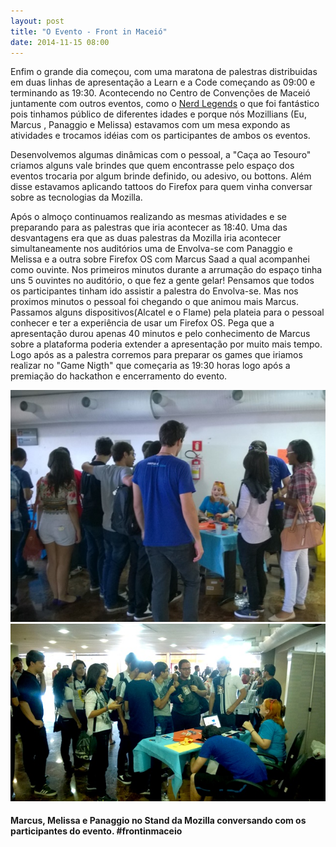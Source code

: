 ```yaml
---
layout: post
title: "O Evento - Front in Maceió"
date: 2014-11-15 08:00
---
```


<p class="txt-post">
Enfim o grande dia começou, com uma maratona de palestras distribuidas em duas linhas de apresentação a Learn e a Code começando as 09:00 e terminando as 19:30. Acontecendo no Centro de Convenções de Maceió juntamente com outros eventos, como o <a href="http://www.nerdlegends.com/">Nerd Legends</a> o que foi fantástico pois tinhamos público de diferentes idades e porque nós Mozillians (Eu, Marcus , Panaggio e Melissa) estavamos com um mesa expondo as atividades e trocamos idéias com os participantes de ambos os eventos.
</p>
<p>
Desenvolvemos algumas dinâmicas com o pessoal, a "Caça ao Tesouro" criamos alguns vale brindes que quem encontrasse pelo espaço dos eventos trocaria por algum brinde definido, ou adesivo, ou bottons. Além disse estavamos aplicando tattoos do Firefox para quem vinha conversar sobre as tecnologias da Mozilla.
</p>
<p class="txt-post">
Após o almoço continuamos realizando as mesmas atividades e se preparando para as palestras que iria acontecer as 18:40. Uma das desvantagens era que as duas palestras da Mozilla iria acontecer simultaneamente nos auditórios uma de Envolva-se com Panaggio e Melissa e a outra sobre Firefox OS com Marcus Saad a qual acompanhei como ouvinte. Nos primeiros minutos durante a arrumação do espaço tinha uns 5 ouvintes no auditório, o que fez a gente gelar! Pensamos que todos os participantes tinham ido assistir a palestra do Envolva-se. Mas nos proximos minutos o pessoal foi chegando o que animou mais Marcus. Passamos alguns dispositivos(Alcatel e o Flame) pela plateia para o pessoal conhecer e ter a experiência de usar um Firefox OS. Pega que a apresentação durou apenas 40 minutos e pelo conhecimento de Marcus sobre a plataforma poderia extender a apresentação por muito mais tempo. Logo após as a palestra corremos para preparar os games que iriamos realizar no "Game Nigth" que começaria as 19:30 horas logo após a premiação do hackathon e encerramento do evento. 
</p>

<img src="/public/img/stand-mozilla-front-in-maceio_1.jpg" alt="Mozillians conversando com os participantes do Front in Maceió">
<img src="/public/img/stand-mozilla-front-in-maceio_2.jpg" alt="Mozillians conversando com os participantes do Front in Maceió">
<h4>
   Marcus, Melissa e Panaggio no Stand da Mozilla conversando com os participantes do evento. #frontinmaceio
</h4>
